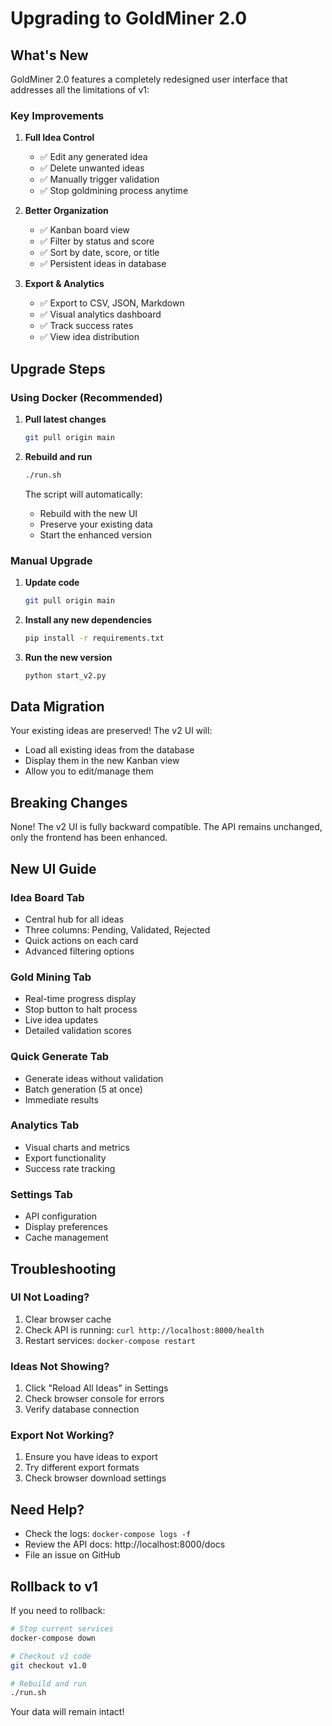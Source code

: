 # Upgrading to GoldMiner 2.0

## What's New

GoldMiner 2.0 features a completely redesigned user interface that addresses all the limitations of v1:

### Key Improvements

1. **Full Idea Control**
   - ✅ Edit any generated idea
   - ✅ Delete unwanted ideas
   - ✅ Manually trigger validation
   - ✅ Stop goldmining process anytime

2. **Better Organization**
   - ✅ Kanban board view
   - ✅ Filter by status and score
   - ✅ Sort by date, score, or title
   - ✅ Persistent ideas in database

3. **Export & Analytics**
   - ✅ Export to CSV, JSON, Markdown
   - ✅ Visual analytics dashboard
   - ✅ Track success rates
   - ✅ View idea distribution

## Upgrade Steps

### Using Docker (Recommended)

1. **Pull latest changes**
   ```bash
   git pull origin main
   ```

2. **Rebuild and run**
   ```bash
   ./run.sh
   ```

   The script will automatically:
   - Rebuild with the new UI
   - Preserve your existing data
   - Start the enhanced version

### Manual Upgrade

1. **Update code**
   ```bash
   git pull origin main
   ```

2. **Install any new dependencies**
   ```bash
   pip install -r requirements.txt
   ```

3. **Run the new version**
   ```bash
   python start_v2.py
   ```

## Data Migration

Your existing ideas are preserved! The v2 UI will:
- Load all existing ideas from the database
- Display them in the new Kanban view
- Allow you to edit/manage them

## Breaking Changes

None! The v2 UI is fully backward compatible. The API remains unchanged, only the frontend has been enhanced.

## New UI Guide

### Idea Board Tab
- Central hub for all ideas
- Three columns: Pending, Validated, Rejected
- Quick actions on each card
- Advanced filtering options

### Gold Mining Tab
- Real-time progress display
- Stop button to halt process
- Live idea updates
- Detailed validation scores

### Quick Generate Tab
- Generate ideas without validation
- Batch generation (5 at once)
- Immediate results

### Analytics Tab
- Visual charts and metrics
- Export functionality
- Success rate tracking

### Settings Tab
- API configuration
- Display preferences
- Cache management

## Troubleshooting

### UI Not Loading?
1. Clear browser cache
2. Check API is running: `curl http://localhost:8000/health`
3. Restart services: `docker-compose restart`

### Ideas Not Showing?
1. Click "Reload All Ideas" in Settings
2. Check browser console for errors
3. Verify database connection

### Export Not Working?
1. Ensure you have ideas to export
2. Try different export formats
3. Check browser download settings

## Need Help?

- Check the logs: `docker-compose logs -f`
- Review the API docs: http://localhost:8000/docs
- File an issue on GitHub

## Rollback to v1

If you need to rollback:

```bash
# Stop current services
docker-compose down

# Checkout v1 code
git checkout v1.0

# Rebuild and run
./run.sh
```

Your data will remain intact!